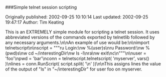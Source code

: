 ###Simple telnet session scripting

Originally published: 2002-09-25 10:10:14
Last updated: 2002-09-25 19:47:17
Author: Tim Keating

This is an EXTREMELY simple module for scripting a telnet session. It uses abbreviated versions of the commands exported by telnetlib followed by any necessary arguments.\n\nAn example of use would be:\n\nimport telnetscript\n\nscript = """ru Login:\nw %(user)s\nru Password:\nw %(pwd)s\nw cd ~/interestingDir\nw ls -l\nra\nw exit\nc\n"""\n\nuser = 'foo'\npwd = 'bar'\nconn = telnetscript.telnetscript( 'myserver', vars() )\nlines = conn.RunScript( script.split( '\\n' ))\n\nThis assigns lines the value of the output of "ls" in "~/interestingDir" for user foo on myserver.